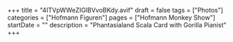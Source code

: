 +++
title = "4ITVpWWeZIGlBVvoBKdy.avif"
draft = false
tags = ["Photos"]
categories = ["Hofmann Figuren"]
pages = ["Hofmann Monkey Show"]
startDate = ""
description = "Phantasialand Scala Card with Gorilla Pianist"
+++

